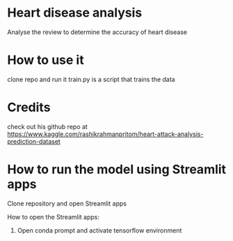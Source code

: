 
# Heart disease analysis
 Analyse the review to determine the accuracy of heart disease

# How to use it
clone repo and run it
train.py is a script that trains the data


# Credits 
check out his github repo at
https://www.kaggle.com/rashikrahmanpritom/heart-attack-analysis-prediction-dataset

# How to run the model using Streamlit apps
Clone repository and open Streamlit apps

How to open the Streamlit apps:

1. Open conda prompt and activate tensorflow environment
